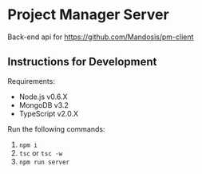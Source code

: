 # Project Manager Server

Back-end api for https://github.com/Mandosis/pm-client

## Instructions for Development

Requirements:
* Node.js v0.6.X
* MongoDB v3.2
* TypeScript v2.0.X

Run the following commands:

1. `npm i`
2. `tsc` or `tsc -w`
3. `npm run server`

